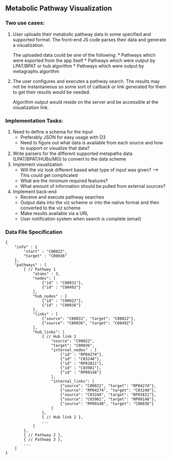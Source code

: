 ## Metabolic Pathway Visualization

### Two use cases:

1. User uploads their metabolic pathway data in some specified and supported
   format. The front-end JS code parses their data and generate a
   visualization.

    The uploaded data could be one of the following:
       * Pathways which were exported from the app itself
       * Pathways which were output by LPAT/BPAT or hub algorithm
       * Pathways which were output by metagraphs algorithm

2. The user configures and executes a pathway search. The results may not be
   instantaneous so some sort of callback or link generated for them to
   get their results would be needed.

   Algorithm output would reside on the server and be accessible at the
   visualization link.


### Implementation Tasks:

1. Need to define a schema for the input
    * Preferably JSON for easy usage with D3
    * Need to figure out what data is available from each source and how to
      support or visualize that data?
2. Write parsers for the different supported metapaths data (LPAT/BPAT/HUBs/MG)
   to convert to the data scheme
3. Implement visualization
    * Will the viz look different based what type of input was given? --> This
      could get complicated
    * What are the minimum required features?
    * What amount of information should be pulled from external sources?
4. Implement back-end
    * Receive and execute pathway searches
    * Output data into the viz scheme or into the native format and then
      converted to the viz scheme
    * Make results available via a URL
    * User notification system when search is complete (email)


### Data File Specification
```
{
    "info" : {
        "start" : "C00022",
        "target" : "C00036"
    },
    "pathways" : [
        { // Pathway 1
            "atoms" : 3,
            "nodes": [
                {"id" : "C00031"},
                {"id" : "C00492"}
            ],
            "hub_nodes" : [
                {"id" : "C00022"},
                {"id" : "C00036"}
            ],
            "links" : [
                {"source": "C00031", "target": "C00022"},
                {"source": "C00036", "target": "C00492"}
            ],
            "hub_links": [
                { // Hub link 1
                    "source": "C00022",
                    "target": "C00036",
                    "internal_nodes" : [
                        {"id" : "RP04274"},
                        {"id" : "C03248"},
                        {"id" : "RP03811"},
                        {"id" : "C03981"},
                        {"id" : "RP09148"}
                    ],
                    "internal_links": [
                        {"source": "C00022", "target": "RP04274"},
                        {"source": "RP04274", "target": "C03248"},
                        {"source": "C03248", "target": "RP03811"},
                        {"source": "C03981", "target": "RP09148"},
                        {"source": "RP09148", "target": "C00036"}
                    ]
                },
                { // Hub link 2 },
                ...
            ]
        },
        { // Pathway 2 },
        { // Pathway 3 },
        ...
    ]
}
```
